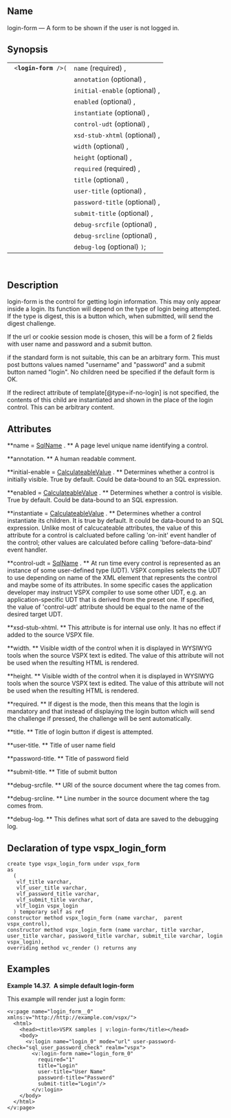 <div>

<div>

</div>

<div>

## Name

login-form — A form to be shown if the user is not logged in.

</div>

<div>

## Synopsis

<div>

|                            |                               |
|----------------------------|-------------------------------|
| ` <`**`login-form`**` />(` | `name` (required) ,           |
|                            | `annotation` (optional) ,     |
|                            | `initial-enable` (optional) , |
|                            | `enabled` (optional) ,        |
|                            | `instantiate` (optional) ,    |
|                            | `control-udt` (optional) ,    |
|                            | `xsd-stub-xhtml` (optional) , |
|                            | `width` (optional) ,          |
|                            | `height` (optional) ,         |
|                            | `required` (required) ,       |
|                            | `title` (optional) ,          |
|                            | `user-title` (optional) ,     |
|                            | `password-title` (optional) , |
|                            | `submit-title` (optional) ,   |
|                            | `debug-srcfile` (optional) ,  |
|                            | `debug-srcline` (optional) ,  |
|                            | `debug-log` (optional) `)`;   |

<div>

 

</div>

</div>

</div>

<div>

## Description

login-form is the control for getting login information. This may only
appear inside a login. Its function will depend on the type of login
being attempted. If the type is digest, this is a button which, when
submitted, will send the digest challenge.

If the url or cookie session mode is chosen, this will be a form of 2
fields with user name and password and a submit button.

if the standard form is not suitable, this can be an arbitrary form.
This must post buttons values named "username" and "password" and a
submit button named "login". No children need be specified if the
default form is OK.

If the redirect attribute of template\[@type=if-no-login\] is not
specified, the contents of this child are instantiated and shown in the
place of the login control. This can be arbitrary content.

</div>

<div>

## Attributes

**name =
<a href="vc_type_sqlname.html" class="link" title="SqlName">SqlName</a>
. ** A page level unique name identifying a control.

**annotation. ** A human readable comment.

**initial-enable =
<a href="vc_type_calculateablevalue.html" class="link"
title="CalculateableValue">CalculateableValue</a> . ** Determines
whether a control is initially visible. True by default. Could be
data-bound to an SQL expression.

**enabled = <a href="vc_type_calculateablevalue.html" class="link"
title="CalculateableValue">CalculateableValue</a> . ** Determines
whether a control is visible. True by default. Could be data-bound to an
SQL expression.

**instantiate = <a href="vc_type_calculateablevalue.html" class="link"
title="CalculateableValue">CalculateableValue</a> . ** Determines
whether a control instantiate its children. It is true by default. It
could be data-bound to an SQL expression. Unlike most of calcucateable
attributes, the value of this attribute for a control is calcluated
before calling 'on-init' event handler of the control; other values are
calculated before calling 'before-data-bind' event handler.

**control-udt =
<a href="vc_type_sqlname.html" class="link" title="SqlName">SqlName</a>
. ** At run time every control is represented as an instance of some
user-defined type (UDT). VSPX compiles selects the UDT to use depending
on name of the XML element that represents the control and maybe some of
its attributes. In some specific cases the application developer may
instruct VSPX compiler to use some other UDT, e.g. an
application-specific UDT that is derived from the preset one. If
specified, the value of 'control-udt' attribute should be equal to the
name of the desired target UDT.

**xsd-stub-xhtml. ** This attribute is for internal use only. It has no
effect if added to the source VSPX file.

**width. ** Visible width of the control when it is displayed in WYSIWYG
tools when the source VSPX text is edited. The value of this attribute
will not be used when the resulting HTML is rendered.

**height. ** Visible width of the control when it is displayed in
WYSIWYG tools when the source VSPX text is edited. The value of this
attribute will not be used when the resulting HTML is rendered.

**required. ** If digest is the mode, then this means that the login is
mandatory and that instead of displaying the login button which will
send the challenge if pressed, the challenge will be sent automatically.

**title. ** Title of login button if digest is attempted.

**user-title. ** Title of user name field

**password-title. ** Title of password field

**submit-title. ** Title of submit button

**debug-srcfile. ** URI of the source document where the tag comes from.

**debug-srcline. ** Line number in the source document where the tag
comes from.

**debug-log. ** This defines what sort of data are saved to the
debugging log.

</div>

<div>

## Declaration of type vspx_login_form

``` screen
create type vspx_login_form under vspx_form
as
  (
   vlf_title varchar,
   vlf_user_title varchar,
   vlf_password_title varchar,
   vlf_submit_title varchar,
   vlf_login vspx_login
  ) temporary self as ref
constructor method vspx_login_form (name varchar,  parent vspx_control),
constructor method vspx_login_form (name varchar, title varchar, user_title varchar, password_title varchar, submit_tile varchar, login vspx_login),
overriding method vc_render () returns any
```

</div>

<div>

## Examples

<div>

**Example 14.37.  A simple default login-form**

<div>

This example will render just a login form:

``` screen
<v:page name="login_form__0" xmlns:v="http://http://example.com/vspx/">
  <html>
    <head><title>VSPX samples | v:login-form</title></head>
    <body>
      <v:login name="login_0" mode="url" user-password-check="sql_user_password_check" realm="vspx">
        <v:login-form name="login_form_0"
          required="1"
          title="Login"
          user-title="User Name"
          password-title="Password"
          submit-title="Login"/>
        </v:login>
    </body>
  </html>
</v:page>
```

</div>

</div>

  

</div>

</div>
